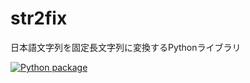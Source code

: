 # str2fix
日本語文字列を固定長文字列に変換するPythonライブラリ

[![Python package](https://github.com/kexi/str2fix/actions/workflows/python-package.yml/badge.svg)](https://github.com/kexi/str2fix/actions/workflows/python-package.yml)
